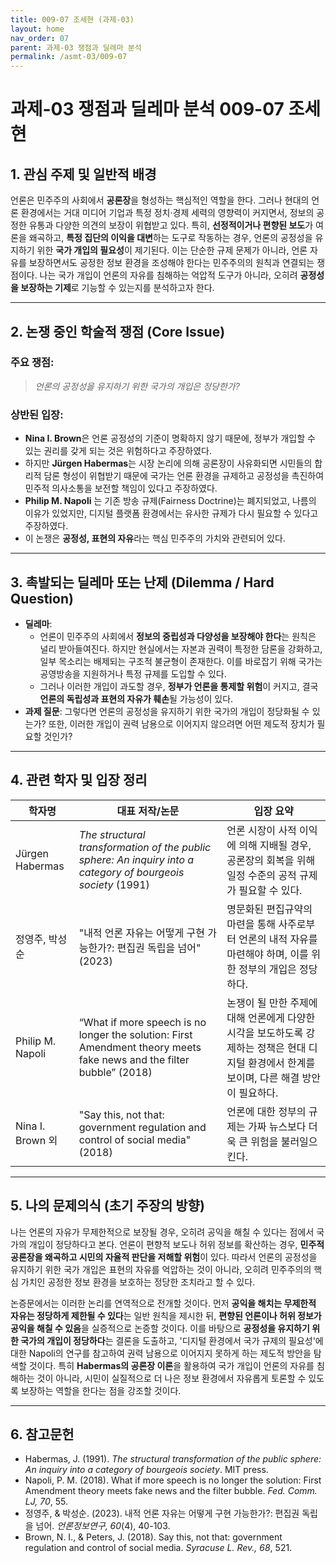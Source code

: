 ```yaml
---
title: 009-07 조세현 (과제-03)
layout: home
nav_order: 07
parent: 과제-03 쟁점과 딜레마 분석
permalink: /asmt-03/009-07
---
```


# 과제-03 쟁점과 딜레마 분석 009-07 조세현

## 1. 관심 주제 및 일반적 배경

언론은 민주주의 사회에서 **공론장**을 형성하는 핵심적인 역할을 한다. 그러나 현대의 언론 환경에서는 거대 미디어 기업과 특정 정치·경제 세력의 영향력이 커지면서, 정보의 공정한 유통과 다양한 의견의 보장이 위협받고 있다. 특히, **선정적이거나 편향된 보도**가 여론을 왜곡하고, **특정 집단의 이익을 대변**하는 도구로 작동하는 경우, 언론의 공정성을 유지하기 위한 **국가 개입의 필요성**이 제기된다. 이는 단순한 규제 문제가 아니라, 언론 자유를 보장하면서도 공정한 정보 환경을 조성해야 한다는 민주주의의 원칙과 연결되는 쟁점이다. 나는 국가 개입이 언론의 자유를 침해하는 억압적 도구가 아니라, 오히려 **공정성을 보장하는 기제**로 기능할 수 있는지를 분석하고자 한다.

---

## 2. 논쟁 중인 학술적 쟁점 (Core Issue)

### 주요 쟁점:  

> *언론의 공정성을 유지하기 위한 국가의 개입은 정당한가?*

### 상반된 입장:

- **Nina I. Brown**은 언론 공정성의 기준이 명확하지 않기 때문에, 정부가 개입할 수 있는 권리를 갖게 되는 것은 위험하다고 주장하였다. 
- 하지만 **Jürgen Habermas**는 시장 논리에 의해 공론장이 사유화되면 시민들의 합리적 담론 형성이 위협받기 때문에 국가는 언론 환경을 규제하고 공정성을 촉진하여 민주적 의사소통을 보전할 책임이 있다고 주장하였다. 
- **Philip M. Napoli** 는 기존 방송 규제(Fairness Doctrine)는 폐지되었고, 나름의 이유가 있었지만, 디지털 플랫폼 환경에서는 유사한 규제가 다시 필요할 수 있다고 주장하였다. 
- 이 논쟁은 **공정성, 표현의 자유**라는 핵심 민주주의 가치와 관련되어 있다.

---

## 3. 촉발되는 딜레마 또는 난제 (Dilemma / Hard Question)

- **딜레마**: 
  - 언론이 민주주의 사회에서 **정보의 중립성과 다양성을 보장해야 한다**는 원칙은 널리 받아들여진다. 하지만 현실에서는 자본과 권력이 특정한 담론을 강화하고, 일부 목소리는 배제되는 구조적 불균형이 존재한다. 이를 바로잡기 위해 국가는 공영방송을 지원하거나 특정 규제를 도입할 수 있다.
  - 그러나 이러한 개입이 과도할 경우, **정부가 언론을 통제할 위험**이 커지고, 결국 **언론의 독립성과 표현의 자유가 훼손**될 가능성이 있다.
- **과제 질문**: 그렇다면 언론의 공정성을 유지하기 위한 국가의 개입이 정당화될 수 있는가? 또한, 이러한 개입이 권력 남용으로 이어지지 않으려면 어떤 제도적 장치가 필요할 것인가?


---

## 4. 관련 학자 및 입장 정리

| 학자명             | 대표 저작/논문                                   | 입장 요약 |
|--------------------|---------------------------------------------------|-----------|
| Jürgen Habermas   | *The structural transformation of the public sphere: An inquiry into a category of bourgeois society* (1991)  | 언론 시장이 사적 이익에 의해 지배될 경우, 공론장의 회복을 위해 일정 수준의 공적 규제가 필요할 수 있다. |
| 정영주, 박성순   | "내적 언론 자유는 어떻게 구현 가능한가?: 편집권 독립을 넘어" (2023)    | 명문화된 편집규약의 마련을 통해 사주로부터 언론의 내적 자유를 마련해야 하며, 이를 위한 정부의 개입은 정당하다. |
| Philip M. Napoli   | “What if more speech is no longer the solution: First Amendment theory meets fake news and the filter bubble” (2018) | 논쟁이 될 만한 주제에 대해 언론에게 다양한 시각을 보도하도록 강제하는 정책은 현대 디지털 환경에서 한계를 보이며, 다른 해결 방안이 필요하다. |
| Nina I. Brown 외    | "Say this, not that: government regulation and control of social media" (2018)   | 언론에 대한 정부의 규제는 가짜 뉴스보다 더욱 큰 위험을 불러일으킨다. |

---

## 5. 나의 문제의식 (초기 주장의 방향)

나는 언론의 자유가 무제한적으로 보장될 경우, 오히려 공익을 해칠 수 있다는 점에서 국가의 개입이 정당하다고 본다. 언론이 편향적 보도나 허위 정보를 확산하는 경우, **민주적 공론장을 왜곡하고 시민의 자율적 판단을 저해할 위험**이 있다. 따라서 언론의 공정성을 유지하기 위한 국가 개입은 표현의 자유를 억압하는 것이 아니라, 오히려 민주주의의 핵심 가치인 공정한 정보 환경을 보호하는 정당한 조치라고 할 수 있다.

논증문에서는 이러한 논리를 연역적으로 전개할 것이다. 먼저 **공익을 해치는 무제한적 자유는 정당하게 제한될 수 있다**는 일반 원칙을 제시한 뒤, **편향된 언론이나 허위 정보가 공익을 해칠 수 있음**을 실증적으로 논증할 것이다. 이를 바탕으로 **공정성을 유지하기 위한 국가의 개입이 정당하다**는 결론을 도출하고, '디지털 환경에서 국가 규제의 필요성'에 대한 Napoli의 연구를 참고하여 권력 남용으로 이어지지 못하게 하는 제도적 방안을 탐색할 것이다. 특히 **Habermas의 공론장 이론**을 활용하여 국가 개입이 언론의 자유를 침해하는 것이 아니라, 시민이 실질적으로 더 나은 정보 환경에서 자유롭게 토론할 수 있도록 보장하는 역할을 한다는 점을 강조할 것이다. 

---

## 6. 참고문헌

- Habermas, J. (1991). *The structural transformation of the public sphere: An inquiry into a category of bourgeois society*. MIT press.
- Napoli, P. M. (2018). What if more speech is no longer the solution: First Amendment theory meets fake news and the filter bubble. *Fed. Comm. LJ, 70*, 55.
- 정영주, & 박성순. (2023). 내적 언론 자유는 어떻게 구현 가능한가?: 편집권 독립을 넘어. *언론정보연구, 60*(4), 40-103.
- Brown, N. I., & Peters, J. (2018). Say this, not that: government regulation and control of social media. *Syracuse L. Rev., 68*, 521.